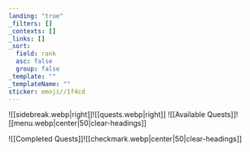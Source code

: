 ```yaml
---
landing: "true"
_filters: []
_contexts: []
_links: []
_sort:
  field: rank
  asc: false
  group: false
_template: ""
_templateName: ""
sticker: emoji//1f4cd
---
```

![[sidebreak.webp|right]]![[quests.webp|right]]
![[Available Quests]]![[menu.webp|center|50|clear-headings]]

![[Completed Quests]]![[checkmark.webp|center|50|clear-headings]]
